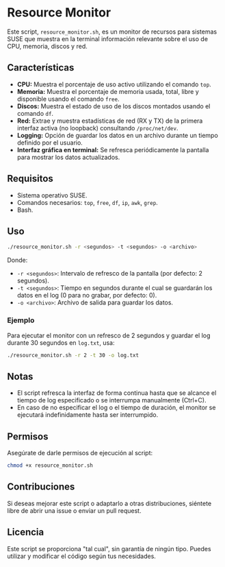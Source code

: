 # Resource Monitor

Este script, `resource_monitor.sh`, es un monitor de recursos para sistemas SUSE que muestra en la terminal información relevante sobre el uso de CPU, memoria, discos y red.

## Características

- **CPU:** Muestra el porcentaje de uso activo utilizando el comando `top`.
- **Memoria:** Muestra el porcentaje de memoria usada, total, libre y disponible usando el comando `free`.
- **Discos:** Muestra el estado de uso de los discos montados usando el comando `df`.
- **Red:** Extrae y muestra estadísticas de red (RX y TX) de la primera interfaz activa (no loopback) consultando `/proc/net/dev`.
- **Logging:** Opción de guardar los datos en un archivo durante un tiempo definido por el usuario.
- **Interfaz gráfica en terminal:** Se refresca periódicamente la pantalla para mostrar los datos actualizados.

## Requisitos

- Sistema operativo SUSE.
- Comandos necesarios: `top`, `free`, `df`, `ip`, `awk`, `grep`.
- Bash.

## Uso

```bash
./resource_monitor.sh -r <segundos> -t <segundos> -o <archivo>
```

Donde:

- `-r <segundos>`: Intervalo de refresco de la pantalla (por defecto: 2 segundos).
- `-t <segundos>`: Tiempo en segundos durante el cual se guardarán los datos en el log (0 para no grabar, por defecto: 0).
- `-o <archivo>`: Archivo de salida para guardar los datos.

### Ejemplo

Para ejecutar el monitor con un refresco de 2 segundos y guardar el log durante 30 segundos en `log.txt`, usa:

```bash
./resource_monitor.sh -r 2 -t 30 -o log.txt
```

## Notas

- El script refresca la interfaz de forma continua hasta que se alcance el tiempo de log especificado o se interrumpa manualmente (Ctrl+C).
- En caso de no especificar el log o el tiempo de duración, el monitor se ejecutará indefinidamente hasta ser interrumpido.

## Permisos

Asegúrate de darle permisos de ejecución al script:

```bash
chmod +x resource_monitor.sh
```

## Contribuciones

Si deseas mejorar este script o adaptarlo a otras distribuciones, siéntete libre de abrir una issue o enviar un pull request.

## Licencia

Este script se proporciona "tal cual", sin garantía de ningún tipo. Puedes utilizar y modificar el código según tus necesidades.
